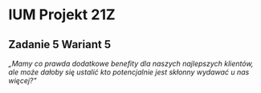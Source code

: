 # IUM Projekt 21Z
## Zadanie 5 Wariant 5

*„Mamy co prawda dodatkowe benefity dla naszych najlepszych klientów, ale może dałoby
się ustalić kto potencjalnie jest skłonny wydawać u nas więcej?"*

